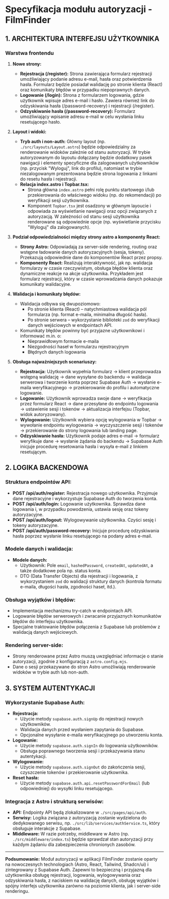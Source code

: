 # Specyfikacja modułu autoryzacji - FilmFinder

## 1. ARCHITEKTURA INTERFEJSU UŻYTKOWNIKA

### Warstwa frontendu

1. **Nowe strony:**
   - **Rejestracja (/register):** Strona zawierająca formularz rejestracji umożliwiający podanie adresu e-mail, hasła oraz potwierdzenia hasła. Formularz będzie posiadał walidację po stronie klienta (React) oraz komunikaty błędów w przypadku niepoprawnych danych.
   - **Logowanie (/login):** Strona z formularzem logowania, gdzie użytkownik wpisuje adres e-mail i hasło. Zawiera również link do odzyskiwania hasła (/password-recovery) i rejestracji (/register).
   - **Odzyskiwanie hasła (/password-recovery):** Formularz umożliwiający wpisanie adresu e-mail w celu wysłania linku resetującego hasło.

2. **Layout i widoki:**
   - **Tryb auth i non-auth:** Główny layout (np. `./src/layouts/Layout.astro`) będzie odpowiedzialny za renderowanie widoków zależnie od stanu autoryzacji. W trybie autoryzowanym do layoutu dołączany będzie dodatkowy pasek nawigacji i elementy specyficzne dla zalogowanych użytkowników (np. przycisk "Wyloguj", link do profilu), natomiast w trybie niezalogowanym prezentowana będzie strona logowania z linkami do resetu hasła i rejestracji.
   - **Relacja index.astro i Topbar.tsx:**
     - Strona główna `index.astro` pełni rolę punktu startowego i/lub przekierowania do właściwego widoku (np. do rekomendacji) po weryfikacji sesji użytkownika.
     - Komponent `Topbar.tsx` jest osadzony w głównym layoucie i odpowiada za wyświetlanie nawigacji oraz opcji związanych z autoryzacją. W zależności od stanu sesji użytkownika renderowane są odpowiednie opcje (np. wyświetlanie przycisku "Wyloguj" dla zalogowanych).

3. **Podział odpowiedzialności między strony astro a komponenty React:**
   - **Strony Astro:** Odpowiadają za server-side rendering, routing oraz wstępne ładowanie danych autoryzacyjnych (sesja, tokeny). Przekazują odpowiednie dane do komponentów React przez propsy.
   - **Komponenty React:** Realizują interaktywność, jak np. walidacja formularzy w czasie rzeczywistym, obsługa błędów klienta oraz dynamiczne reakcje na akcje użytkownika. Przykładem jest formularz rejestracji, który w czasie wprowadzania danych pokazuje komunikaty walidacyjne.

4. **Walidacja i komunikaty błędów:**
   - Walidacja odbywa się dwupoziomowo:
     - Po stronie klienta (React) – natychmiastowa walidacja pól formularza (np. format e-maila, minimalna długość hasła).
     - Po stronie serwera – wykorzystanie biblioteki `zod` do weryfikacji danych wejściowych w endpointach API.
   - Komunikaty błędów powinny być przyjazne użytkownikowi i informować m.in. o:
     - Nieprawidłowym formacie e-maila
     - Niezgodności haseł w formularzu rejestracyjnym
     - Błędnych danych logowania

5. **Obsługa najważniejszych scenariuszy:**
   - **Rejestracja:** Użytkownik wypełnia formularz → klient przeprowadza wstępną walidację → dane wysyłane do backendu → walidacja serwerowa i tworzenie konta poprzez Supabase Auth → wysłanie e-maila weryfikacyjnego → przekierowanie do profilu i automatyczne logowanie.
   - **Logowanie:** Użytkownik wprowadza swoje dane → weryfikacja przez formularz React → dane przesyłane do endpointu logowania → ustawienie sesji i tokenów → aktualizacja interfejsu (Topbar, widok autoryzowany).
   - **Wylogowanie:** Użytkownik wybiera opcję wylogowania w Topbar → wywołanie endpointu wylogowania → wyczyszczenie sesji i tokenów → przekierowanie do strony logowania lub landing page.
   - **Odzyskiwanie hasła:** Użytkownik podaje adres e-mail → formularz weryfikuje dane → wysłanie żądania do backendu → Supabase Auth inicjuje procedurę resetowania hasła i wysyła e-mail z linkiem resetującym.

## 2. LOGIKA BACKENDOWA

### Struktura endpointów API:
- **POST /api/auth/register:** Rejestracja nowego użytkownika. Przyjmuje dane rejestracyjne i wykorzystuje Supabase Auth do tworzenia konta.
- **POST /api/auth/login:** Logowanie użytkownika. Sprawdza dane logowania i, w przypadku powodzenia, ustawia sesję oraz tokeny autoryzacyjne.
- **POST /api/auth/logout:** Wylogowywanie użytkownika. Czyści sesję i tokeny autoryzacyjne.
- **POST /api/auth/password-recovery:** Inicjuje procedurę odzyskiwania hasła poprzez wysłanie linku resetującego na podany adres e-mail.

### Modele danych i walidacja:
- **Modele danych:**
  - Użytkownik: Pole `email`, `hashedPassword`, `createdAt`, `updatedAt`, a także dodatkowe pola np. status konta.
  - DTO (Data Transfer Objects) dla rejestracji i logowania, z wykorzystaniem `zod` do walidacji struktury danych (kontrola formatu e-maila, długości hasła, zgodności haseł, itd.).

### Obsługa wyjątków i błędów:
- Implementacja mechanizmu try-catch w endpointach API.
- Logowanie błędów serwerowych i zwracanie przyjaznych komunikatów błędów do interfejsu użytkownika.
- Specjalne traktowanie błędów połączenia z Supabase lub problemów z walidacją danych wejściowych.

### Rendering server-side:
- Strony renderowane przez Astro muszą uwzględniać informacje o stanie autoryzacji, zgodnie z konfiguracją z `astro.config.mjs`.
- Dane o sesji przekazywane do stron Astro umożliwiają renderowanie widoków w trybie auth lub non-auth.

## 3. SYSTEM AUTENTYKACJI

### Wykorzystanie Supabase Auth:
- **Rejestracja:**
  - Użycie metody `supabase.auth.signUp` do rejestracji nowych użytkowników.
  - Walidacja danych przed wysłaniem zapytania do Supabase.
  - Opcjonalne wysyłanie e-maila weryfikacyjnego po utworzeniu konta.
- **Logowanie:**
  - Użycie metody `supabase.auth.signIn` do logowania użytkowników.
  - Obsługa poprawnego tworzenia sesji i przekazywania stanu autentykacji.
- **Wylogowanie:**
  - Użycie metody `supabase.auth.signOut` do zakończenia sesji, czyszczenie tokenów i przekierowanie użytkownika.
- **Reset hasła:**
  - Użycie metody `supabase.auth.api.resetPasswordForEmail` (lub odpowiedniej) do wysyłki linku resetującego.

### Integracja z Astro i strukturą serwisów:
- **API:** Endpointy API będą zlokalizowane w `./src/pages/api/auth`.
- **Serwisy:** Logika związana z autoryzacją zostanie wydzielona do dedykowanego serwisu, np. `./src/lib/services/authService.ts`, który obsługuje interakcje z Supabase.
- **Middleware:** W razie potrzeby, middleware w Astro (np. `./src/middleware/index.ts`) będzie sprawdzał stan autoryzacji przy każdym żądaniu dla zabezpieczenia chronionych zasobów.

---

**Podsumowanie:**
Moduł autoryzacji w aplikacji FilmFinder zostanie oparty na nowoczesnych technologiach (Astro, React, Tailwind, Shadcn/ui) i zintegrowany z Supabase Auth. Zapewni to bezpieczną i przyjazną dla użytkownika obsługę rejestracji, logowania, wylogowywania oraz odzyskiwania hasła, z naciskiem na walidację danych, obsługę wyjątków i spójny interfejs użytkownika zarówno na poziomie klienta, jak i server-side renderingu.
